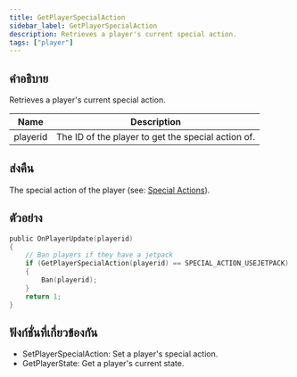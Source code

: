 ```yaml
---
title: GetPlayerSpecialAction
sidebar_label: GetPlayerSpecialAction
description: Retrieves a player's current special action.
tags: ["player"]
---
```


## คำอธิบาย

Retrieves a player's current special action.

| Name     | Description                                        |
| -------- | -------------------------------------------------- |
| playerid | The ID of the player to get the special action of. |

## ส่งคืน

The special action of the player (see: [Special Actions](../../scripting/resources/specialactions.md)).

## ตัวอย่าง

```c
public OnPlayerUpdate(playerid)
{
    // Ban players if they have a jetpack
    if (GetPlayerSpecialAction(playerid) == SPECIAL_ACTION_USEJETPACK)
    {
        Ban(playerid);
    }
    return 1;
}
```

## ฟังก์ชั่นที่เกี่ยวข้องกัน

- SetPlayerSpecialAction: Set a player's special action.
- GetPlayerState: Get a player's current state.
